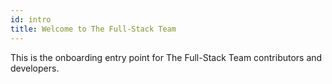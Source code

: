 ```yaml
---
id: intro
title: Welcome to The Full-Stack Team
---
```


This is the onboarding entry point for The Full-Stack Team contributors and developers.
